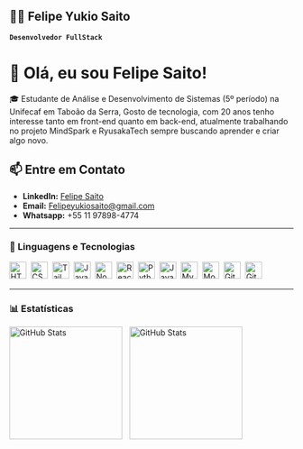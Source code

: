 ## 👨‍💻 Felipe Yukio Saito

**`Desenvolvedor FullStack`**

# 👋 Olá, eu sou Felipe Saito!

🎓 Estudante de Análise e Desenvolvimento de Sistemas (5º período) na Unifecaf em Taboão da Serra, Gosto de tecnologia, com 20 anos tenho interesse tanto em front-end quanto em back-end, atualmente trabalhando no projeto MindSpark e RyusakaTech sempre buscando aprender e criar algo novo.

## 📫 Entre em Contato

- **LinkedIn:** [Felipe Saito](https://www.linkedin.com/in/felipeyukiosaito/)  
- **Email:** Felipeyukiosaito@gmail.com
- **Whatsapp:** +55 11 97898-4774

---

### 🤖 Linguagens e Tecnologias

<img 
    align="left" 
    alt="HTML" 
    title="HTML" 
    width="30px" 
    style="padding-right: 5px;" 
    src="https://cdn.jsdelivr.net/gh/devicons/devicon/icons/html5/html5-original.svg" 
/>
<img 
    align="left" 
    alt="CSS" 
    title="CSS" 
    width="30px" 
    style="padding-right: 5px;" 
    src="https://cdn.jsdelivr.net/gh/devicons/devicon/icons/css3/css3-original.svg" 
/>
<img 
    align="left" 
    alt="Tailwind CSS" 
    title="Tailwind CSS" 
    width="30px" 
    style="padding-right: 5px; margin-top: 0px;" 
    src="https://cdn.jsdelivr.net/gh/devicons/devicon@latest/icons/tailwindcss/tailwindcss-original.svg" 
/>
<img 
    align="left" 
    alt="JavaScript" 
    title="JavaScript" 
    width="30px" 
    style="padding-right: 5px; margin-top: 0px;" 
    src="https://cdn.jsdelivr.net/gh/devicons/devicon/icons/javascript/javascript-original.svg" 
/>


<img 
    align="left" 
    alt="Node.js" 
    title="Node.js" 
    width="30px" 
    style="padding-right: 5px;" 
    src="https://cdn.jsdelivr.net/gh/devicons/devicon/icons/nodejs/nodejs-original.svg" 
/>

<img 
    align="left" 
    alt="React" 
    title="React" 
    width="30px" 
    style="padding-right: 5px; margin-top: 0px;" 
    src="https://cdn.jsdelivr.net/gh/devicons/devicon@latest/icons/react/react-original.svg" 
/>

<img 
    align="left" 
    alt="Python" 
    title="Python" 
    width="30px" 
    style="padding-right: 5px; margin-top: 0px;" 
    src="https://cdn.jsdelivr.net/gh/devicons/devicon@latest/icons/python/python-original.svg" 
/>

<img 
    align="left" 
    alt="Java" 
    title="Java" 
    width="30px" 
    style="padding-right: 5px; margin-top: 0px;" 
    src="https://cdn.jsdelivr.net/gh/devicons/devicon@latest/icons/java/java-original.svg" 
/>

<img 
    align="left" 
    alt="MySQL" 
    title="MySQL" 
    width="30px" 
    style="padding-right: 5px; margin-top: 0px;" 
    src="https://cdn.jsdelivr.net/gh/devicons/devicon@latest/icons/mysql/mysql-original.svg" 
/>

<img 
    align="left" 
    alt="MongoDB" 
    title="MongoDB" 
    width="30px" 
    style="padding-right: 5px; margin-top: 0px;" 
    src="https://cdn.jsdelivr.net/gh/devicons/devicon@latest/icons/mongodb/mongodb-original.svg" 
/>

<img 
    align="left" 
    alt="Git" 
    title="Git" 
    width="30px" 
    style="padding-right: 5px; margin-top: 0px;" 
    src="https://cdn.jsdelivr.net/gh/devicons/devicon@latest/icons/git/git-original.svg" 
/>

<img 
    align="left" 
    alt="GitHub" 
    title="GitHub" 
    width="30px" 
    style="padding-right: 5px; margin-top: 0px;" 
    src="https://cdn.jsdelivr.net/gh/devicons/devicon@latest/icons/github/github-original.svg" 
/>


<br><br>

---

### 📊 Estatísticas
<img
    align="left"
    alt="GitHub Stats"
    height= "200"
    style="padding-right: 10px;"
    src="https://github-readme-stats.vercel.app/api?username=FelipeSaito&show_icons=true&theme=tokyonight&include_all_commits=true&locale=pt-br"
/>

<img
    align="left"
    alt="GitHub Stats"
    height="200"
    style="padding-right: 10px;"
    src="https://github-readme-stats.vercel.app/api/top-langs/?username=FelipeSaito&theme=tokyonight&layout=compact&custom_title=Tecnologias"
/>










    
